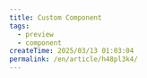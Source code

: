 ```yaml
---
title: Custom Component
tags:
  - preview
  - component
createTime: 2025/03/13 01:03:04
permalink: /en/article/h48pl3k4/
---
```


<CustomComponent />
